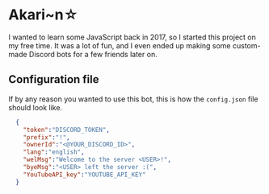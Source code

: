 # Akari~n☆
I wanted to learn some JavaScript back in 2017, so I started this project on my free time. It was a lot of fun, and I even ended up making some custom-made Discord bots for a few friends later on.

## Configuration file
If by any reason you wanted to use this bot, this is how the `config.json` file should look like.
```json
  {
    "token":"DISCORD_TOKEN",
    "prefix":"!",
    "ownerId":"<@YOUR_DISCORD_ID>", 
    "lang":"english",
    "welMsg":"Welcome to the server <USER>!",
    "byeMsg":"<USER> left the server :(",
    "YouTubeAPI_key":"YOUTUBE_API_KEY"
  }
  ```
